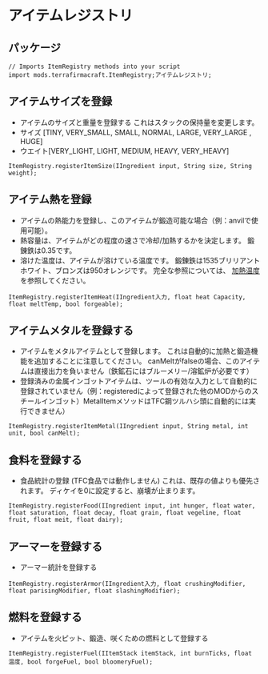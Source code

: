 # アイテムレジストリ

## パッケージ
```zenscript
// Imports ItemRegistry methods into your script
import mods.terrafirmacraft.ItemRegistry;アイテムレジストリ;
```

## アイテムサイズを登録
- アイテムのサイズと重量を登録する これはスタックの保持量を変更します。
- サイズ [TINY, VERY_SMALL, SMALL, NORMAL, LARGE, VERY_LARGE , HUGE]
- ウエイト[VERY_LIGHT, LIGHT, MEDIUM, HEAVY, VERY_HEAVY]
```zenscript
ItemRegistry.registerItemSize(IIngredient input, String size, String weight);
```

## アイテム熱を登録
- アイテムの熱能力を登録し、このアイテムが鍛造可能な場合（例：anvilで使用可能）。
- 熱容量は、アイテムがどの程度の速さで冷却/加熱するかを決定します。 鍛錬鉄は0.35です。
- 溶けた温度は、アイテムが溶けている温度です。 鍛錬鉄は1535ブリリアントホワイト、ブロンズは950オレンジです。 完全な参照については、 [加熱温度](/Mods/Terrafirmacraft/HeatingTemperatures) を参照してください。
```zenscript
ItemRegistry.registerItemHeat(IIngredient入力, float heat Capacity, float meltTemp, bool forgeable);
```

## アイテムメタルを登録する
- アイテムをメタルアイテムとして登録します。 これは自動的に加熱と鍛造機能を追加することに注意してください。 canMeltがfalseの場合、このアイテムは直接出力を負いません（鉄鉱石にはブルーメリー/溶鉱炉が必要です）
- 登録済みの金属インゴットアイテムは、ツールの有効な入力として自動的に登録されていません（例：registeredによって登録された他のMODからのスチールインゴット）MetalItemメソッドはTFC鋼ツルハシ頭に自動的には実行できません）
```zenscript
ItemRegistry.registerItemMetal(IIngredient input, String metal, int unit, bool canMelt);
```

## 食料を登録する
- 食品統計の登録 (TFC食品では動作しません) これは、既存の値よりも優先されます。 ディケイを0に設定すると、崩壊が止まります。
```zenscript
ItemRegistry.registerFood(IIngredient input, int hunger, float water, float saturation, float decay, float grain, float vegeline, float fruit, float meit, float dairy);
```

## アーマーを登録する
- アーマー統計を登録する
```zenscript
ItemRegistry.registerArmor(IIngredient入力, float crushingModifier, float parisingModifier, float slashingModifier);
```

## 燃料を登録する
- アイテムを火ピット、鍛造、咲くための燃料として登録する
```zenscript
ItemRegistry.registerFuel(IItemStack itemStack, int burnTicks, float 温度, bool forgeFuel, bool bloomeryFuel);
```
